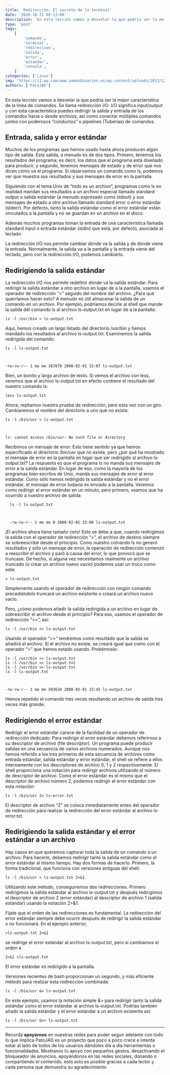 ```yaml
---
title: 'Redirección: El secreto de la terminal'
date: '2020-10-22 09:13:00'
description: 'En esta lección vamos a desvelar la que podría ser la mejor característica de la línea de comandos'
type: 'post'
tags:
    [
        'comando',
        'terminal',
        'redireccion',
        'salida',
        'error',
        'estandar',
        'consola',
    ]
categories: ['Linux']
img: 'https://i1.wp.com/www.somosbinarios.es/wp-content/uploads/2013/12/Linux-redireccion.png?w=800&ssl=1'
authors: ['PatoJAD']
---
```


En esta lección vamos a desvelar la que podría ser la mejor característica de la línea de comandos. Se llama redirección I/O. I/O significa input/output y con esta característica puedes redirigir la salida y entrada de los comandos hacia o desde archivos, así como conectar múltiples comandos juntos con poderosos “conductos” o pipelines (Tuberías) de comandos.

## Entrada, salida y error estándar

Muchos de los programas que hemos usado hasta ahora producen algún tipo de salida. Esta salida, a menudo es de dos tipos. Primero, tenemos los resultados del programa; es decir, los datos que el programa está diseñado para producir, y segundo, tenemos mensajes de estado y de error que nos dicen cómo va el programa. Si observamos un comando como ls, podemos ver que muestra sus resultados y sus mensajes de error en la pantalla.

Siguiendo con el tema Unix de “todo es un archivo”, programas como ls en realidad mandan sus resultados a un archivo especial llamado standard output o salida estándar (a menudo expresado como stdout) y sus mensajes de estado a otro archivo llamado standard error o error estándar (stderr). Por defecto, tanto la salida estándar como el error estándar están vinculados a la pantalla y no se guardan en un archivo en el disco.

Además muchos programas toman la entrada de una característica llamada standard input o entrada estándar (stdin) que está, por defecto, asociada al teclado.

La redirección I/O nos permite cambiar dónde va la salida y de dónde viene la entrada. Normalmente, la salida va a la pantalla y la entrada viene del teclado, pero con la redirección I/O, podemos cambiarlo.

## Redirigiendo la salida estándar

La redirección I/O nos permite redefinir dónde va la salida estándar. Para redirigir la salida estándar a otro archivo en lugar de a la pantalla, usamos el operador de redirección “>” seguido del nombre del archivo. ¿Para qué querríamos hacer esto? A menudo es útil almacenar la salida de un comando en un archivo. Por ejemplo, podríamos decirle al shell que mande la salida del comando ls al archivo ls-output.txt en lugar de a la pantalla:

    ls -l /usr/bin > ls-output.txt

Aquí, hemos creado un largo listado del directorio /usr/bin y hemos mandado los resultados al archivo ls-output.txt. Examinemos la salida redirigida del comando:

    ls -l ls-output.txt



    -rw-rw-r-- 1 me me 167878 2008-02-01 15:07 ls-output.txt

Bien, un bonito y largo archivo de texto. Si vemos el archivo con less, veremos que el archivo ls-output.txt en efecto contiene el resultado del nuestro comando ls:

    less ls-output.txt

Ahora, repitamos nuestra prueba de redirección, pero esta vez con un giro. Cambiaremos el nombre del directorio a uno que no exista:

    ls -l /bin/usr > ls-output.txt



    ls: cannot access /bin/usr: No such file or directory

Recibimos un mensaje de error. Esto tiene sentido ya que hemos especificado el directorio /bin/usr que no existe, pero ¿por qué ha mostrado el mensaje de error en la pantalla en lugar que ser redirigido al archivo ls-output.txt? La respuesta es que el programa ls no manda sus mensajes de error a la salida estándar. En lugar de eso, como la mayoría de los programas bien escritos de Unix, manda sus mensajes de error al error estándar. Como sólo hemos redirigido la salida estándar y no el error estándar, el mensaje de error todavía es enviado a la pantalla. Veremos como redirigir el error estándar en un minuto, pero primero, veamos que ha ocurrido a nuestro archivo de salida:

      ls -l ls-output.txt



      -rw-rw-r-- 1 me me 0 2008-02-01 15:08 ls-output.txt

¡El archivo ahora tiene tamaño cero! Esto se debe a que, cuando redirigimos la salida con el operador de redirección “>”, el archivo de destino siempre se sobreescribe desde el principio. Como nuestro comando ls no generó resultados y sólo un mensaje de error, la operación de redirección comenzó a reescribir el archivo y paró a causa del error, lo que provocó que se truncase. De hecho, si alguna vez necesitamos realmente un archivo truncado (o crear un archivo nuevo vacío) podemos usar un truco como este:

    > ls-output.txt

Simplemente usando el operador de redirección con ningún comando precediéndolo truncará un archivo existente o creará un archivo nuevo vacío.

Pero, ¿cómo podemos añadir la salida redirigida a un archivo en lugar de sobrescribir el archivo desde el principio? Para eso, usamos el operador de redirección “>>”, así:

    ls -l /usr/bin >> ls-output.txt

Usando el operador “>>” tendremos como resultado que la salida se añadirá al archivo. Si el archivo no existe, se creará igual que como con el operador “>” que hemos estado usando. Probémoslo:

    ls -l /usr/bin >> ls-output.txt
    ls -l /usr/bin >> ls-output.txt
    ls -l /usr/bin >> ls-output.txt
    ls -l ls-output.txt



    -rw-rw-r-- 1 me me 503634 2008-02-01 15:45 ls-output.txt

Hemos repetido el comando tres veces resultando un archivo de salida tres veces más grande.

## Redirigiendo el error estándar

Redirigir el error estándar carece de la facilidad de un operador de redirección dedicado. Para redirigir el error estándar debemos referirnos a su descriptor de archivo (file descriptor). Un programa puede producir salidas en una secuencia de varios archivos numerados. Aunque nos hemos referido a los tres primeros de esta secuencia de archivos como entrada estándar, salida estándar y error estándar, el shell se refiere a ellos internamente con los descriptores de archivo 0, 1 y 2 respectivamente. El shell proporciona una notación para redirigir archivos utilizando el número de descriptor de archivo. Como el error estándar es el mismo que el descriptor de archivo número 2, podemos redirigir el error estándar con esta notación:

    ls -l /bin/usr 2> ls-error.txt

El descriptor de archivo “2” se coloca inmediatamente antes del operador de redirección para realizar la redirección del error estándar al archivo ls-error.txt.

## Redirigiendo la salida estándar y el error estándar a un archivo

Hay casos en que queremos capturar toda la salida de un comando a un archivo. Para hacerlo, debemos redirigir tanto la salida estándar como el error estándar al mismo tiempo. Hay dos formas de hacerlo. Primero, la forma tradicional, que funciona con versiones antiguas del shell:

    ls -l /bin/usr > ls-output.txt 2>&1

Utilizando este método, conseguiremos dos redirecciones. Primero redirigimos la salida estándar al archivo ls-output.txt y después redirigimos el descriptor de archivo 2 (error estándar) al descriptor de archivo 1 (salida estándar) usando la notación 2>&1.

Fíjate que el orden de las redirecciones es fundamental. La redirección del error estándar siempre debe ocurrir después de redirigir la salida estándar o no funcionará. En el ejemplo anterior,

    >ls-output.txt 2>&1

se redirige el error estándar al archivo ls-output.txt, pero si cambiamos el orden a

    2>&1 >ls-output.txt

El error estándar es redirigido a la pantalla.

Versiones recientes de bash proporcionan un segundo, y más eficiente método para realizar esta redirección combinada:

    ls -l /bin/usr &> ls-output.txt

En este ejemplo, usamos la notación simple &> para redirigir tanto la salida estándar como el error estándar al archivo ls-output.txt. Podrías también añadir la salida estándar y el error estándar a un archivo existente así:

    ls -l /bin/usr &>> ls-output.txt

---

Recorda **apoyarnos** en nuestras redes para poder seguir adelante con todo lo que implica PatoJAD es un proyecto que poco a poco crece e intenta estar al lado de todos de los usuarios dándoles dia a dia herramientas o funcionalidades. Mostranos tu apoyo con pequeños gestos, desactivando el bloqueador de anuncios, apoyándonos en las redes sociales, donando o compartiendo el contenido, esto solo es posible gracias a cada lector y cada persona que demuestra su agradecimiento
